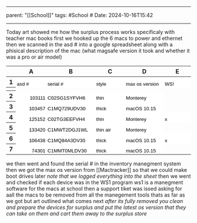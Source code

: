 
---
parent: "[[School]]"
tags:
	#School
	#
Date: 2024-10-16T15:42

---

Today art showed me how the surplus process works specificaly with teacher mac books
	first we hooked up the 6 macs to power and ethernet
	then we scanned in the asd # into a google spreadsheet along with a phisical description  of the mac (what magsafe version it took and whether it was a pro or air model)
	<body>
	<meta http-equiv="Content-Type" content="text/html; charset=utf-8"><link type="text/css" rel="stylesheet" href="resources/sheet.css" ><style type="text/css">.ritz .waffle a { color: inherit; }.ritz .waffle .s0{background-color:#ffffff;text-align:left;color:#000000;font-family:Arial;font-size:10pt;vertical-align:bottom;white-space:nowrap;direction:ltr;padding:2px 3px 2px 3px;}.ritz .waffle .s1{background-color:#ffffff;text-align:right;color:#000000;font-family:Arial;font-size:10pt;vertical-align:bottom;white-space:nowrap;direction:ltr;padding:2px 3px 2px 3px;}</style><div class="ritz grid-container" dir="ltr"><table class="waffle" cellspacing="0" cellpadding="0"><thead><tr><th class="row-header freezebar-vertical-handle"></th><th id="0C0" style="width:100px;" class="column-headers-background">A</th><th id="0C1" style="width:133px;" class="column-headers-background">B</th><th id="0C2" style="width:100px;" class="column-headers-background">C</th><th id="0C3" style="width:100px;" class="column-headers-background">D</th><th id="0C4" style="width:100px;" class="column-headers-background">E</th></tr></thead><tbody><tr style="height: 20px"><th id="0R0" style="height: 20px;" class="row-headers-background"><div class="row-header-wrapper" style="line-height: 20px">1</div></th><td class="s0" dir="ltr">asd #</td><td class="s0" dir="ltr">serial #</td><td class="s0" dir="ltr">style</td><td class="s0" dir="ltr">max os version</td><td class="s0" dir="ltr">WS!</td></tr><tr><th style="height:3px;" class="freezebar-cell freezebar-horizontal-handle"></th><td class="freezebar-cell"></td><td class="freezebar-cell"></td><td class="freezebar-cell"></td><td class="freezebar-cell"></td><td class="freezebar-cell"></td></tr><tr style="height: 20px"><th id="0R1" style="height: 20px;" class="row-headers-background"><div class="row-header-wrapper" style="line-height: 20px">2</div></th><td class="s1" dir="ltr">103111</td><td class="s0" dir="ltr">C02SG1SYFVH6</td><td class="s0" dir="ltr">thin</td><td class="s0" dir="ltr">Monterey</td><td></td></tr><tr style="height: 20px"><th id="0R2" style="height: 20px;" class="row-headers-background"><div class="row-header-wrapper" style="line-height: 20px">3</div></th><td class="s1" dir="ltr">103457</td><td class="s0" dir="ltr">C1MQ729UDV30</td><td class="s0" dir="ltr">thick</td><td class="s0" dir="ltr">macOS 10.15</td><td></td></tr><tr style="height: 20px"><th id="0R3" style="height: 20px;" class="row-headers-background"><div class="row-header-wrapper" style="line-height: 20px">4</div></th><td class="s1" dir="ltr">125152</td><td class="s0" dir="ltr">C02TG3EEFVH4</td><td class="s0" dir="ltr">thin</td><td class="s0" dir="ltr">Monterey</td><td class="s0" dir="ltr">x</td></tr><tr style="height: 20px"><th id="0R4" style="height: 20px;" class="row-headers-background"><div class="row-header-wrapper" style="line-height: 20px">5</div></th><td class="s1" dir="ltr">133420</td><td class="s0" dir="ltr">C1MWT2DGJ1WL</td><td class="s0" dir="ltr">thin air</td><td class="s0" dir="ltr">Monterey</td><td></td></tr><tr style="height: 20px"><th id="0R5" style="height: 20px;" class="row-headers-background"><div class="row-header-wrapper" style="line-height: 20px">6</div></th><td class="s1" dir="ltr">106438</td><td class="s0" dir="ltr">C1MQ84A3DV30</td><td class="s0" dir="ltr">thick</td><td class="s0" dir="ltr">macOS 10.15</td><td class="s0" dir="ltr">x</td></tr><tr style="height: 20px"><th id="0R6" style="height: 20px;" class="row-headers-background"><div class="row-header-wrapper" style="line-height: 20px">7</div></th><td class="s1" dir="ltr">74301</td><td class="s0" dir="ltr">C1MMT0MLDV30</td><td class="s0" dir="ltr">thick</td><td class="s0" dir="ltr">macOS 10.15</td><td></td></tr></tbody></table></div></body>
	we then went and found the serial # in the inventory manegment system 
	then we got the max os version from [[‎Mactracker]] so that we could make boot drives later
	*note that we logged everything into the sheet*
	then we went and checked if each device was in the WS1 program 
		ws1 is a manegment software for the macs at school
	then a support tiket was issed asking for aall the macs to be removed from all the manegement tools 
	thats as far as we got but art outlined what comes next
	*after its fully removed you clean and prepare the devices for surplus and put the latest os version that they can take on them and cart them away to the surplus store*
